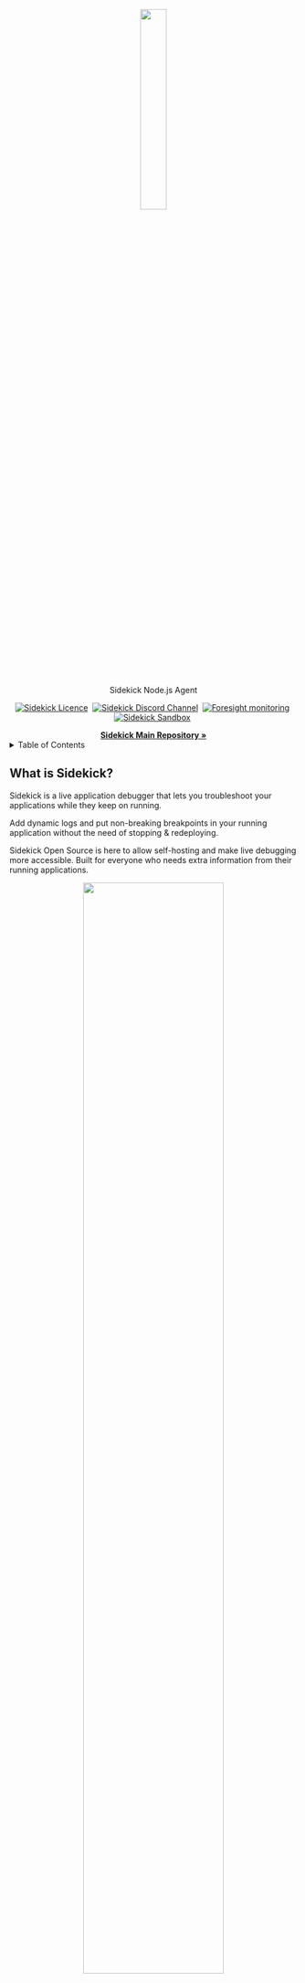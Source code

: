 <p align="center">
  <img width="30%" height="30%" src="https://4750167.fs1.hubspotusercontent-na1.net/hubfs/4750167/Sidekick%20OS%20repo/logo-1.png">
</p>
<p align="center">
  Sidekick Node.js Agent
</p>

<p align="center">
    <a href="https://github.com/runsidekick/sidekick" target="_blank"><img src="https://img.shields.io/github/license/runsidekick/sidekick?style=for-the-badge" alt="Sidekick Licence" /></a>&nbsp;
    <a href="https://www.runsidekick.com/discord-invitation?utm_source=sidekick-nodejs-readme" target="_blank"><img src="https://img.shields.io/discord/958745045308174416?style=for-the-badge&logo=discord&label=DISCORD" alt="Sidekick Discord Channel" /></a>&nbsp;
    <a href="https://www.runforesight.com?utm_source=sidekick-nodejs-readme" target="_blank"><img src="https://img.shields.io/badge/Monitored%20by-Foresight-%239900F0?style=for-the-badge" alt="Foresight monitoring" /></a>&nbsp;
    <a href="https://app.runsidekick.com/sandbox?utm_source=sidekick-nodejs-readme" target="_blank"><img src="https://img.shields.io/badge/try%20in-sandbox-brightgreen?style=for-the-badge" alt="Sidekick Sandbox" /></a>&nbsp;
    
</p>

<a name="readme-top"></a>

<div align="center">
    <a href="https://github.com/runsidekick/sidekick"><strong>Sidekick Main Repository »</strong></a>
</div>

<!-- TABLE OF CONTENTS -->
<details>
  <summary>Table of Contents</summary>
  <ol>
    <li>
      <a href="#what-is-sidekick">What is Sidekick?</a>
      <ul>
        <li><a href="#sidekick-actions">Sidekick Actions</a></li>
      </ul>
    </li>
    <li>
      <a href="#sidekick-nodejs-agent">Sidekick Node.js Agent</a>
    </li>
    <li>
      <a href="#usage">Usage</a>
    </li>
    <li>
      <a href="#build">Build the agent</a>
    </li>
    <li>
      <a href="#official-sidekick-agents">Official Sidekick Agents</a>
    </li>
    <li>
      <a href="#resources">Resources</a>
    </li>
    <li><a href="#questions-problems-suggestions">Questions? Problems? Suggestions?</a></li>
    <li><a href="#contact">Contact</a></li>
  </ol>
</details>

## What is Sidekick?
Sidekick is a live application debugger that lets you troubleshoot your applications while they keep on running.

Add dynamic logs and put non-breaking breakpoints in your running application without the need of stopping & redeploying.

Sidekick Open Source is here to allow self-hosting and make live debugging more accessible. Built for everyone who needs extra information from their running applications. 
<p align="center">
  <img width="70%" height="70%" src="https://4750167.fs1.hubspotusercontent-na1.net/hubfs/4750167/Sidekick%20OS%20repo/HowSidekickWorks.gif">
</p>


##### Sidekick Actions:
Sidekick has two major actions; Tracepoints & Logpoints.

- A **tracepoint** is a non-breaking remote breakpoint. In short, it takes a snapshot of the variables when the code hits that line.
- **Logpoints** open the way for dynamic(on-demand) logging to Sidekick users. Replacing traditional logging with dynamic logging has the potential to lower stage sizes, costs, and time for log searching while adding the ability to add new logpoints without editing the source code, redeploying, or restarting the application.

Supported runtimes: Java, Python, Node.js

To learn more about Sidekick features and capabilities, see our [web page.](https://www.runsidekick.com/?utm_source=sidekick-nodejs-readme)

<p align="center">
  <a href="https://app.runsidekick.com/sandbox?utm_source=github&utm_medium=readme" target="_blank"><img width="345" height="66" src="https://4750167.fs1.hubspotusercontent-na1.net/hubfs/4750167/Sidekick%20OS%20repo/try(1)%201.png"></a>
</p>

<p align="center">
  <a href="https://www.runsidekick.com/discord-invitation?utm_source=sidekick-nodejs-readme" target="_blank"><img width="40%" height="40%" src="https://4750167.fs1.hubspotusercontent-na1.net/hubfs/4750167/Sidekick%20OS%20repo/joindiscord.png"></a>
</p>
<div align="center">
    <a href="https://www.runsidekick.com/?utm_source=sidekick-nodejs-readme"><strong>Learn More »</strong></a>
</div>
<p align="right">(<a href="#readme-top">back to top</a>)</p>


# Sidekick Node.js Agent

Sidekick Node.js agent allows you to inject tracepoints (non-breaking breakpoints) and logpoints dynamically to capture call stack snapshots (with variables) and add log messages on the fly without code modification, re-build and re-deploy. So it helps you, your team, and your organization to reduce MTTR (Minimum Time to Repair/Resolve).

To achieve this, Sidekick  Node.js  agent makes use of V8's inspector API.

The advantages of Sidekick over classical APM solutions is that, Sidekick

  - can debug and trace any location (your code base or 3rd party dependency) in your application, not just the external (DB, API, etc ...) calls like APM solutions
  - has zero overhead when you don't have any tracepoint or logpoint but APMs have always
  - doesn't produce too much garbage data because it collects data only at the certain points you specified as long as that point (tracepoint/logpoint) is active


## Usage

```
npm install @runsidekick/sidekick-agent-nodejs
```

[Docs](https://docs.runsidekick.com/installation/installing-agents/node.js?utm_source=sidekick-nodejs-readme)

There are two way to integrate Sidekick agent to your application.

### Integrate Agent with Environment Variable

You can easily integrate Sidekick using below environment variables.

* set ``SIDEKICK_APIKEY`` environment variable with your Sidekick api key. 
* set ``NODE_OPTIONS`` environment variable with `` '-r @runsidekick/sidekick-agent-nodejs/dist/bootstrap' ``

### Integrate Agent with Code

You can easily integrate Sidekick adding below code block to top of your project.

JS example
``` js
const SidekickDebugger = require('@runsidekick/sidekick-agent-nodejs');

SidekickDebugger.start({ 
    apiKey: '<Your_Api_Key>'
});

...
```

TS example
``` ts
import * as SidekickDebugger from '@runsidekick/sidekick-agent-nodejs';

SidekickDebugger.start({ 
    apiKey: '<Your_Api_Key>'
});

...

```

## Configs

| Config                                        | Requirement       | Environment Variable                          | Default
| ---                                           | ---               | ---                                           | ---
| apiKey <string>                               | Required          | SIDEKICK_APIKEY                               | None
| logLevel <string>                             | Optional          | SIDEKICK_AGENT_LOG_LEVEL                      | info
| disable <boolean>                             | Optional          | SIDEKICK_AGENT_DISABLE                        | false
| brokerHost <string>                           | Optional          | SIDEKICK_AGENT_BROKER_HOST                    | Sidekick broker address
| brokerPort <string>                           | Optional          | SIDEKICK_AGENT_BROKER_PORT                    | Sidekick broker port
| brokerClient <string>                         | Optional          | SIDEKICK_AGENT_BROKER_CLIENT                  | Logged in user
| applicationId <string>                        | Optional          | SIDEKICK_AGENT_APPLICATION_ID                 | Generated by agent
| applicationName <string>                      | Optional          | SIDEKICK_AGENT_APPLICATION_NAME               | Empty string
| applicationInstanceId <string>                | Optional          | SIDEKICK_AGENT_APPLICATION_INSTANCE_ID        | Generated by agent
| applicationVersion <string>                   | Optional          | SIDEKICK_AGENT_APPLICATION_VERSION            | Empty string
| applicationStage <string>                     | Optional          | SIDEKICK_AGENT_APPLICATION_STAGE              | Empty string
| applicationTag <map>                          | Optional          | SIDEKICK_AGENT_APPLICATION_TAG                | None
| maxFrames <number>                            | Optional          | SIDEKICK_AGENT_MAX_FRAMES                     | 20
| maxExpandFrames <number>                      | Optional          | SIDEKICK_AGENT_MAX_EXPAND_FRAMES              | 1
| maxProperties <number>                        | Optional          | SIDEKICK_AGENT_MAX_PROPERTIES                 | 10
| maxParseDepth <number>                        | Optional          | SIDEKICK_AGENT_MAX_PARSE_DEPTH                | 3
| propertyAccessClassification <string>         | Optional          | SIDEKICK_AGENT_PROPERTY_ACCESS_CLASSIFICATION | ENUMERABLE-OWN
| scriptPrefix <string>                         | Optional          | SIDEKICK_AGENT_SCRIPT_PREFIX                  | None
| rejectOnStartup <boolean>                     | Optional          | SIDEKICK_AGENT_REJECT_ON_STARTUP              | false
| captureFrameDataReductionCallback <function>  | Optional          |                                               | None
| logMessageDataReductionCallback <function>    | Optional          |                                               | None
| errorCollectionEnable <boolean>               | Optional          | SIDEKICK_AGENT_ERROR_COLLECTION_ENABLE        | false
| errorCollectionEnableCaptureFrame <boolean>   | Optional          | SIDEKICK_AGENT_ERROR_COLLECTION_CAPTURE_FRAME | false

### Valid Config Values

- `propertyAccessClassification` (`SIDEKICK_AGENT_PROPERTY_ACCESS_CLASSIFICATION`) configuration can take one of following values:
  - `ENUMERABLE-OWN` (default value)
  - `ENUMERABLE-OWN-AND-ENUMERABLE-PARENT`
  - `ENUMERABLE-OWN-AND-NON-ENUMERABLE-OWN`
  - `ENUMERABLE-OWN-AND-NON-ENUMERABLE-OWN-ENUMERABLE-PARENT`

## Build

- `npm run clean-build:all`


##  Official Sidekick Agents

- [Java](https://github.com/runsidekick/sidekick-agent-java)
- [Node.js](https://github.com/runsidekick/sidekick-agent-nodejs)
- [Python](https://github.com/runsidekick/sidekick-agent-python)

## Resources:

- [Documentation](https://docs.runsidekick.com/?utm_source=sidekick-nodejs-readme)
- [Community](https://github.com/runsidekick/sidekick/discussions)
- [Discord](https://www.runsidekick.com/discord-invitation?utm_source=sidekick-nodejs-readme)
- [Contributing](https://github.com/runsidekick/sidekick/blob/master/CONTRIBUTING.md)
- [Sidekick Main Repository](https://github.com/runsidekick/sidekick)

## Questions? Problems? Suggestions?

To report a bug or request a feature, create a [GitHub Issue](https://github.com/runsidekick/sidekick-agent-nodejs/issues). Please ensure someone else has not created an issue for the same topic.

<p align="right">(<a href="#readme-top">back to top</a>)</p>

## Contact

[Reach out on the Discord](https://www.runsidekick.com/discord-invitation?utm_source=sidekick-nodejs-readme). A fellow community member or Sidekick engineer will be happy to help you out.

<p align="right">(<a href="#readme-top">back to top</a>)</p>



